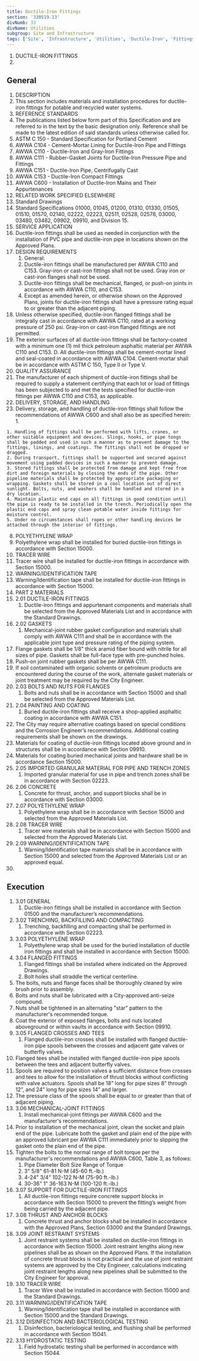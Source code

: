 ```yaml
---
title: Ductile-Iron Fittings
section: '330519.13'
divNumb: 33
divName: Utilities
subgroup: Site and Infrastructure
tags: ['Site', 'Infrastructure', 'Utilities', 'Ductile-Iron', 'Fittings']
---
```



1. DUCTILE-IRON FITTINGS
1. 
## General

01. DESCRIPTION
   1. This section includes materials and installation procedures for ductile-iron fittings for potable and recycled water systems.
02. REFERENCE STANDARDS
   1. The publications listed below form part of this Specification and are referred to in the text by the basic designation only. Reference shall be made to the latest edition of said standards unless otherwise called for.
   1. ASTM C 150 - Standard Specification for Portland Cement
2. AWWA C104 - Cement-Mortar Lining for Ductile-Iron Pipe and Fittings
3. AWWA C110 - Ductile-Iron and Gray-Iron Fittings
4. AWWA C111 - Rubber-Gasket Joints for Ductile-Iron Pressure Pipe and Fittings
5. AWWA C151 - Ductile-Iron Pipe, Centrifugally Cast
6. AWWA C153 - Ductile-Iron Compact Fittings
7. AWWA C600 - Installation of Ductile-Iron Mains and Their Appurtenances
03. RELATED WORK SPECIFIED ELSEWHERE
   1. Standard Drawings
2. Standard Specifications 01000, 01045, 01200, 01310, 01330, 01505, 01510, 01570, 02140, 02222, 02223, 02511, 02528, 02578, 03000, 03480, 03482, 09902, 09910, and Division 15.
04. SERVICE APPLICATION
   1. Ductile-iron fittings shall be used as needed in conjunction with the installation of PVC pipe and ductile-iron pipe in locations shown on the Approved Plans.
05. DESIGN REQUIREMENTS
	 1. General:
	1. Ductile-iron fittings shall be manufactured per AWWA C110 and C153. Gray-iron or cast-iron fittings shall not be used. Gray iron or cast-iron flanges shall not be used.
	2. Ductile-iron fittings shall be mechanical, flanged, or push-on joints in accordance with AWWA C110, and C153.
	3. Except as amended herein, or otherwise shown on the Approved Plans, joints for ductile-iron fittings shall have a pressure rating equal to or greater than the adjacent piping.
2. Unless otherwise specified, ductile-iron flanged fittings shall be integrally cast in accordance with AWWA C110, rated at a working pressure of 250 psi. Gray-iron or cast-iron flanged fittings are not permitted.
3. The exterior surfaces of all ductile-iron fittings shall be factory-coated with a minimum one (1) mil thick petroleum asphaltic material per AWWA C110 and C153. D. All ductile-iron fittings shall be cement-mortar lined and seal-coated in accordance with AWWA C104. Cement-mortar shall be in accordance with ASTM C 150, Type II or Type V.
06. QUALITY ASSURANCE
   1. The manufacturer of each shipment of ductile-iron fittings shall be required to supply a statement certifying that each lot or load of fittings has been subjected to and met the tests specified for ductile-iron fittings per AWWA C110 and C153, as applicable.
07. DELIVERY, STORAGE, AND HANDLING
   1. Delivery, storage, and handling of ductile-iron fittings shall follow the recommendations of AWWA C600 and shall also be as specified herein:
      1. 

	1. Handling of fittings shall be performed with lifts, cranes, or other suitable equipment and devices. Slings, hooks, or pipe tongs shall be padded and used in such a manner as to prevent damage to the fittings, linings, and coatings. The fittings shall not be dropped or dragged.
	2. During transport, fittings shall be supported and secured against movement using padded devices in such a manner to prevent damage.
	3. Stored fittings shall be protected from damage and kept free from dirt and foreign materials by closing the ends of the pipe. Other pipeline materials shall be protected by appropriate packaging or wrapping. Gaskets shall be stored in a cool location out of direct sunlight. Bolts, nuts, and washers shall be handled and stored in a dry location.
	4. Maintain plastic end caps on all fittings in good condition until the pipe is ready to be installed in the trench. Periodically open the plastic end caps and spray clean potable water inside fittings for moisture control. 
	5. Under no circumstances shall ropes or other handling devices be attached through the interior of fittings.
08. POLYETHYLENE WRAP
   1. Polyethylene wrap shall be installed for buried ductile-iron fittings in accordance with Section 15000.
09. TRACER WIRE
   1. Tracer wire shall be installed for ductile-iron fittings in accordance with Section 15000.
10. WARNING/IDENTIFICATION TAPE
   1. Warning/Identification tape shall be installed for ductile-iron fittings in accordance with Section 15000.
1. PART 2 MATERIALS
1. 2.01 DUCTILE-IRON FITTINGS
   1. Ductile-iron fittings and appurtenant components and materials shall be selected from the Approved Materials List and in accordance with the Standard Drawings.
1. 2.02 GASKETS
   1. Mechanical-joint rubber gasket configuration and materials shall comply with AWWA C111 and shall be in accordance with the applicable joint type and pressure rating of the piping system.
2. Flange gaskets shall be 1/8" thick aramid fiber bound with nitrile for all sizes of pipe. Gaskets shall be full-face type with pre-punched holes.
3. Push-on joint rubber gaskets shall be per AWWA C111.
4. If soil contaminated with organic solvents or petroleum products are encountered during the course of the work, alternate gasket materials or joint treatment may be required by the City Engineer.
1. 2.03 BOLTS AND NUTS FOR FLANGES
   1. Bolts and nuts shall be in accordance with Section 15000 and shall be selected from the Approved Materials List.
1. 2.04 PAINTING AND COATING
   1. Buried ductile-iron fittings shall receive a shop-applied asphaltic coating in accordance with AWWA C151.
2. The City may require alternative coatings based on special conditions and the Corrosion Engineer’s recommendations. Additional coating requirements shall be shown on the drawings.
3. Materials for coating of ductile-iron fittings located above ground and in structures shall be in accordance with Section 09910.
4. Materials for coating buried mechanical joints and hardware shall be in accordance Section 15000.
1. 2.05 IMPORTED GRANULAR MATERIAL FOR PIPE AND TRENCH ZONES
   1. Imported granular material for use in pipe and trench zones shall be in accordance with Section 02223.
1. 2.06 CONCRETE
   1. Concrete for thrust, anchor, and support blocks shall be in accordance with Section 03000.
1. 2.07 POLYETHYLENE WRAP
   1. Polyethylene wrap shall be in accordance with Section 15000 and selected from the Approved Materials List.
1. 2.08 TRACER WIRE
   1. Tracer wire materials shall be in accordance with Section 15000 and selected from the Approved Materials List.
1. 2.09 WARNING/IDENTIFICATION TAPE
   1. Warning/Identification tape materials shall be in accordance with Section 15000 and selected from the Approved Materials List or an approved equal.
1. 

## Execution

1. 3.01 GENERAL
   1. Ductile-iron fittings shall be installed in accordance with Section 01500 and the manufacturer’s recommendations.
1. 3.02 TRENCHING, BACKFILLING AND COMPACTING
   1. Trenching, backfilling and compacting shall be performed in accordance with Section 02223.
1. 3.03 POLYETHYLENE WRAP
   1. Polyethylene wrap shall be used for the buried installation of ductile iron fittings and shall be installed in accordance with Section 15000.
1. 3.04 FLANGED FITTINGS
   1. Flanged fittings shall be installed where indicated on the Approved Drawings.
   1. Bolt holes shall straddle the vertical centerline.
2. The bolts, nuts and flange faces shall be thoroughly cleaned by wire brush prior to assembly.
3. Bolts and nuts shall be lubricated with a City-approved anti-seize compound.
4. Nuts shall be tightened in an alternating "star" pattern to the manufacturer's recommended torque.
5. Coat the exterior of exposed flanges, bolts and nuts located aboveground or within vaults in accordance with Section 09910.
1. 3.05 FLANGED CROSSES AND TEES
   1. Flanged ductile-iron crosses shall be installed with flanged ductile-iron pipe spools between the crosses and adjacent gate valves or butterfly valves.
2. Flanged tees shall be installed with flanged ductile-iron pipe spools between the tees and adjacent butterfly valves.
3. Spools are required to position valves a sufficient distance from crosses and tees to allow for the installation of thrust blocks without conflicting with valve actuators. Spools shall be 18” long for pipe sizes 8” through 12”, and 24” long for pipe sizes 14” and larger.
4. The pressure class of the spools shall be equal to or greater than that of adjacent piping.
1. 3.06 MECHANICAL-JOINT FITTINGS
   1. Install mechanical-joint fittings per AWWA C600 and the manufacturer's recommendations.
2. Prior to installation of the mechanical joint, clean the socket and plain end of the pipe. Lubricate both the gasket and plain end of the pipe with an approved lubricant per AWWA C111 immediately prior to slipping the gasket onto the plain end of the pipe.
3. Tighten the bolts to the normal range of bolt torque per the manufacturer's recommendations and AWWA C600, Table 3, as follows:
      1. Pipe Diameter Bolt Size Range of Torque
   1. 3" 5/8" 61-81 N-M (45-60 ft.-lb.)
   1. 4-24" 3/4" 102-122 N-M (75-90 ft.-lb.)
   1. 30-36" 1" 36-163 N-M (100-120 ft.-lb.)
1. 3.07 SUPPORT FOR DUCTILE-IRON FITTINGS
   1. All ductile-iron fittings require concrete support blocks in accordance with Section 15000 to prevent the fitting’s weight from being carried by the adjacent pipe.
1. 3.08 THRUST AND ANCHOR BLOCKS
   1. Concrete thrust and anchor blocks shall be installed in accordance with the Approved Plans, Section 03000 and the Standard Drawings.
1. 3.09 JOINT RESTRAINT SYSTEMS
   1. Joint restraint systems shall be installed on ductile-iron fittings in accordance with Section 15000. Joint restraint lengths along new pipelines shall be as shown on the Approved Plans. If the installation of concrete thrust blocks is not practical and the use of joint restraint systems are approved by the City Engineer, calculations indicating joint restraint lengths along new pipelines shall be submitted to the City Engineer for approval.
1. 3.10 TRACER WIRE
   1. Tracer Wire shall be installed in accordance with Section 15000 and the Standard Drawings.
1. 3.11 WARNING/IDENTIFICATION TAPE
   1. Warning/Identification tape shall be installed in accordance with Section 15000 and the Standard Drawings.
1. 3.12 DISINFECTION AND BACTERIOLOGICAL TESTING
   1. Disinfection, bacteriological testing, and flushing shall be performed in accordance with Section 15041.
1. 3.13 HYDROSTATIC TESTING
   1. Field hydrostatic testing shall be performed in accordance with Section 15044.


